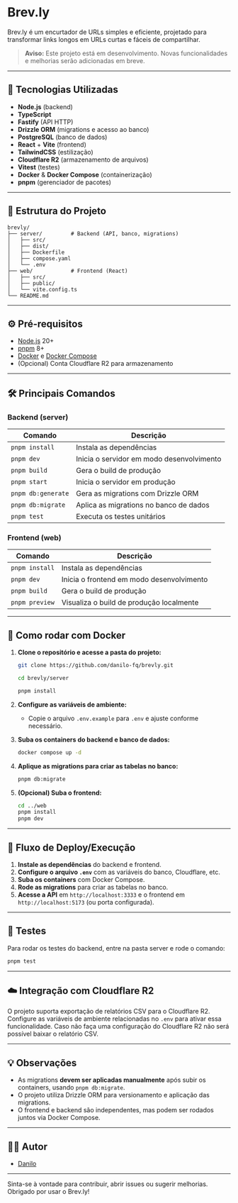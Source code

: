 # Brev.ly

Brev.ly é um encurtador de URLs simples e eficiente, projetado para transformar links longos em URLs curtas e fáceis de compartilhar.

> **Aviso:** Este projeto está em desenvolvimento. Novas funcionalidades e melhorias serão adicionadas em breve.

---

## 🚀 Tecnologias Utilizadas

- **Node.js** (backend)
- **TypeScript**
- **Fastify** (API HTTP)
- **Drizzle ORM** (migrations e acesso ao banco)
- **PostgreSQL** (banco de dados)
- **React** + **Vite** (frontend)
- **TailwindCSS** (estilização)
- **Cloudflare R2** (armazenamento de arquivos)
- **Vitest** (testes)
- **Docker** & **Docker Compose** (containerização)
- **pnpm** (gerenciador de pacotes)

---

## 📁 Estrutura do Projeto

```
brevly/
├── server/         # Backend (API, banco, migrations)
│   ├── src/
│   ├── dist/
│   ├── Dockerfile
│   ├── compose.yaml
│   └── .env
├── web/            # Frontend (React)
│   ├── src/
│   ├── public/
│   └── vite.config.ts
└── README.md
```

---

## ⚙️ Pré-requisitos

- [Node.js](https://nodejs.org/) 20+
- [pnpm](https://pnpm.io/) 8+
- [Docker](https://www.docker.com/) e [Docker Compose](https://docs.docker.com/compose/)
- (Opcional) Conta Cloudflare R2 para armazenamento

---

## 🛠️ Principais Comandos

### Backend (server)

| Comando                  | Descrição                                      |
|--------------------------|------------------------------------------------|
| `pnpm install`           | Instala as dependências                        |
| `pnpm dev`               | Inicia o servidor em modo desenvolvimento      |
| `pnpm build`             | Gera o build de produção                       |
| `pnpm start`             | Inicia o servidor em produção                  |
| `pnpm db:generate`       | Gera as migrations com Drizzle ORM             |
| `pnpm db:migrate`        | Aplica as migrations no banco de dados         |
| `pnpm test`              | Executa os testes unitários                    |

### Frontend (web)

| Comando                  | Descrição                                      |
|--------------------------|------------------------------------------------|
| `pnpm install`           | Instala as dependências                        |
| `pnpm dev`               | Inicia o frontend em modo desenvolvimento      |
| `pnpm build`             | Gera o build de produção                       |
| `pnpm preview`           | Visualiza o build de produção localmente       |

---

## 🐳 Como rodar com Docker

1. **Clone o repositório e acesse a pasta do projeto:**
   ```sh
   git clone https://github.com/danilo-fq/brevly.git

   cd brevly/server

   pnpm install
   ```

2. **Configure as variáveis de ambiente:**
   - Copie o arquivo `.env.example` para `.env` e ajuste conforme necessário.

3. **Suba os containers do backend e banco de dados:**
   ```sh
   docker compose up -d
   ```

4. **Aplique as migrations para criar as tabelas no banco:**
   ```sh
   pnpm db:migrate
   ```

5. **(Opcional) Suba o frontend:**
   ```sh
   cd ../web
   pnpm install
   pnpm dev
   ```

---

## 📝 Fluxo de Deploy/Execução

1. **Instale as dependências** do backend e frontend.
2. **Configure o arquivo `.env`** com as variáveis do banco, Cloudflare, etc.
3. **Suba os containers** com Docker Compose.
4. **Rode as migrations** para criar as tabelas no banco.
5. **Acesse a API** em `http://localhost:3333` e o frontend em `http://localhost:5173` (ou porta configurada).

---

## 🧪 Testes

Para rodar os testes do backend, entre na pasta server e rode o comando:
```sh
pnpm test
```

---

## ☁️ Integração com Cloudflare R2

O projeto suporta exportação de relatórios CSV para o Cloudflare R2. Configure as variáveis de ambiente relacionadas no `.env` para ativar essa funcionalidade. Caso não faça uma configuração do Cloudflare R2 não será possível baixar o relatório CSV.

---

## 💡 Observações

- As migrations **devem ser aplicadas manualmente** após subir os containers, usando `pnpm db:migrate`.
- O projeto utiliza Drizzle ORM para versionamento e aplicação das migrations.
- O frontend e backend são independentes, mas podem ser rodados juntos via Docker Compose.

---

## 👨‍💻 Autor

- [Danilo](https://github.com/danilo-fq)

---

Sinta-se à vontade para contribuir, abrir issues ou sugerir melhorias. Obrigado por usar o Brev.ly!
